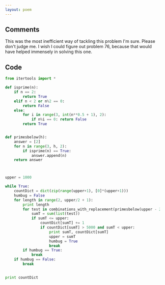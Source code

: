 ```yaml
---
layout: poem
---
```


## Comments

This was the most inefficient way of tackling this problem I'm sure. Please
don't judge me. I wish I could figure out problem 76, because that would have
helped immensely in solving this one.

## Code

```python
from itertools import *

def isprime(n):
	if n == 2:
		return True
	elif n < 2 or n%2 == 0:
		return False
	else:
		for i in range(3, int(n**0.5 + 1), 2):
			if n%i == 0: return False
		return True


def primesbelow(h):
	answer = [2]
	for n in range(3, h, 2):
		if isprime(n) == True:
			answer.append(n)
	return answer



upper = 1000

while True:
	countDict = dict(zip(range(upper+1), [0]*(upper+1)))
	humbug = False
	for length in range(2, upper/2 + 1):
		print length
		for test in combinations_with_replacement(primesbelow(upper - 2*(length-1)), length):
			sumT = sum(list(test))
			if sumT <= upper:
				countDict[sumT] += 1
				if countDict[sumT] > 5000 and sumT < upper:
					print sumT, countDict[sumT]
					upper = sumT
					humbug = True
					break
		if humbug == True:
			break
	if humbug == False:
		break
					

print countDict	
```
